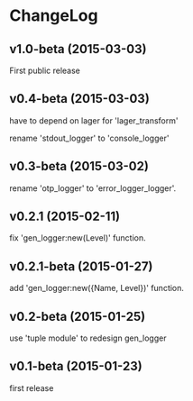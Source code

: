 
ChangeLog
==================

v1.0-beta (2015-03-03)
------------------------

First public release


v0.4-beta (2015-03-03)
------------------------

have to depend on lager for 'lager_transform'

rename 'stdout_logger' to 'console_logger'


v0.3-beta (2015-03-02)
------------------------

rename 'otp_logger' to 'error_logger_logger'.


v0.2.1 (2015-02-11)
------------------------

fix 'gen_logger:new(Level)' function.


v0.2.1-beta (2015-01-27)
------------------------

add 'gen_logger:new({Name, Level})' function.


v0.2-beta (2015-01-25)
------------------------

use 'tuple module' to redesign gen_logger


v0.1-beta (2015-01-23)
------------------------

first release

